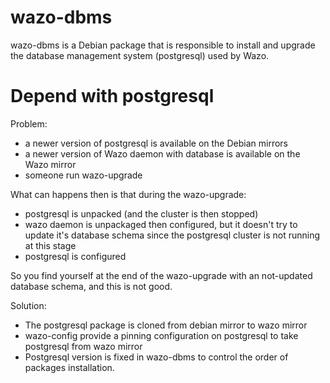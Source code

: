 # wazo-dbms

wazo-dbms is a Debian package that is responsible to install and upgrade the
database management system (postgresql) used by Wazo.

# Depend with postgresql

Problem:

  * a newer version of postgresql is available on the Debian mirrors
  * a newer version of Wazo daemon with database is available on the Wazo mirror
  * someone run wazo-upgrade

  What can happens then is that during the wazo-upgrade:

  * postgresql is unpacked (and the cluster is then stopped)
  * wazo daemon is unpackaged then configured, but it doesn't try to
    update it's database schema since the postgresql cluster is not
    running at this stage
  * postgresql is configured

  So you find yourself at the end of the wazo-upgrade with an not-updated
  database schema, and this is not good.


Solution:

  * The postgresql package is cloned from debian mirror to wazo mirror
  * wazo-config provide a pinning configuration on postgresql to take postgresql from wazo mirror
  * Postgresql version is fixed in wazo-dbms to control the order of packages installation.
